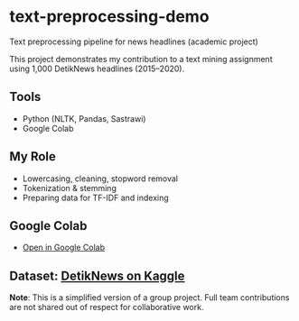 # text-preprocessing-demo
Text preprocessing pipeline for news headlines (academic project)

This project demonstrates my contribution to a text mining assignment using 1,000 DetikNews headlines (2015–2020).

## Tools
- Python (NLTK, Pandas, Sastrawi)
- Google Colab

## My Role
- Lowercasing, cleaning, stopword removal
- Tokenization & stemming
- Preparing data for TF-IDF and indexing

## Google Colab
- [Open in Google Colab](https://colab.research.google.com/drive/1SZA1KwffG1sN0uaWlyUZXpQKULNhRxmb?usp=sharing)

## Dataset: [DetikNews on Kaggle](https://www.kaggle.com/datasets/bantalmetal/detiknews-headline-every-15th-janoct-20152020?resource=download&authuser=0)

**Note**: This is a simplified version of a group project. Full team contributions are not shared out of respect for collaborative work.
